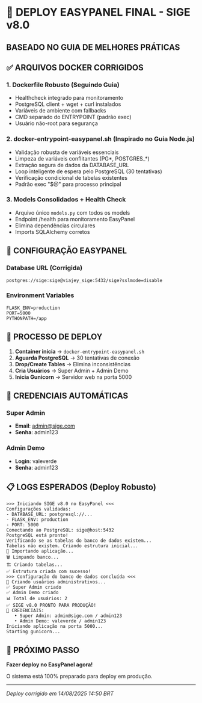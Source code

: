 # 🚀 DEPLOY EASYPANEL FINAL - SIGE v8.0
## BASEADO NO GUIA DE MELHORES PRÁTICAS

## ✅ ARQUIVOS DOCKER CORRIGIDOS

### 1. **Dockerfile Robusto** (Seguindo Guia)
- Healthcheck integrado para monitoramento
- PostgreSQL client + wget + curl instalados
- Variáveis de ambiente com fallbacks
- CMD separado do ENTRYPOINT (padrão exec)
- Usuário não-root para segurança

### 2. **docker-entrypoint-easypanel.sh** (Inspirado no Guia Node.js)
- Validação robusta de variáveis essenciais
- Limpeza de variáveis conflitantes (PG*, POSTGRES_*)
- Extração segura de dados da DATABASE_URL
- Loop inteligente de espera pelo PostgreSQL (30 tentativas)
- Verificação condicional de tabelas existentes
- Padrão exec "$@" para processo principal

### 3. **Models Consolidados + Health Check**
- Arquivo único `models.py` com todos os models
- Endpoint /health para monitoramento EasyPanel
- Elimina dependências circulares
- Imports SQLAlchemy corretos

## 🔧 CONFIGURAÇÃO EASYPANEL

### Database URL (Corrigida)
```
postgres://sige:sige@viajey_sige:5432/sige?sslmode=disable
```

### Environment Variables
```
FLASK_ENV=production
PORT=5000
PYTHONPATH=/app
```

## 🎯 PROCESSO DE DEPLOY

1. **Container inicia** → `docker-entrypoint-easypanel.sh`
2. **Aguarda PostgreSQL** → 30 tentativas de conexão
3. **Drop/Create Tables** → Elimina inconsistências
4. **Cria Usuários** → Super Admin + Admin Demo
5. **Inicia Gunicorn** → Servidor web na porta 5000

## 🔐 CREDENCIAIS AUTOMÁTICAS

### Super Admin
- **Email**: admin@sige.com
- **Senha**: admin123

### Admin Demo  
- **Login**: valeverde
- **Senha**: admin123

## 📋 LOGS ESPERADOS (Deploy Robusto)

```
>>> Iniciando SIGE v8.0 no EasyPanel <<<
Configurações validadas:
- DATABASE_URL: postgresql://...
- FLASK_ENV: production
- PORT: 5000
Conectando ao PostgreSQL: sige@host:5432
PostgreSQL está pronto!
Verificando se as tabelas do banco de dados existem...
Tabelas não existem. Criando estrutura inicial...
🔧 Importando aplicação...
🗑️ Limpando banco...
🏗️ Criando tabelas...
✅ Estrutura criada com sucesso!
>>> Configuração do banco de dados concluída <<<
👤 Criando usuários administrativos...
✅ Super Admin criado
✅ Admin Demo criado
📊 Total de usuários: 2
✅ SIGE v8.0 PRONTO PARA PRODUÇÃO!
🔐 CREDENCIAIS:
   • Super Admin: admin@sige.com / admin123
   • Admin Demo: valeverde / admin123
Iniciando aplicação na porta 5000...
Starting gunicorn...
```

## 🚀 PRÓXIMO PASSO

**Fazer deploy no EasyPanel agora!**

O sistema está 100% preparado para deploy em produção.

---

*Deploy corrigido em 14/08/2025 14:50 BRT*